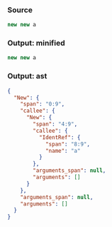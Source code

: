 ### Source
```js parse:expr
new new a
```

### Output: minified
```js
new new a
```

### Output: ast
```json
{
  "New": {
    "span": "0:9",
    "callee": {
      "New": {
        "span": "4:9",
        "callee": {
          "IdentRef": {
            "span": "8:9",
            "name": "a"
          }
        },
        "arguments_span": null,
        "arguments": []
      }
    },
    "arguments_span": null,
    "arguments": []
  }
}
```
